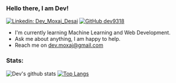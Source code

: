 ### Hello there, I am Dev!

[![Linkedin: Dev_Moxaj_Desai](https://img.shields.io/badge/-DevDesai-blue?style=flat-square&logo=Linkedin&logoColor=white&link=https://www.linkedin.com/in/dev-moxaj-desai/)](https://www.linkedin.com/in/dev-moxaj-desai/)
[![GitHub dev9318](https://img.shields.io/github/followers/dev9318?label=follow&style=social)](https://github.com/dev9318)

- I'm currently learning Machine Learning and Web Development.
- Ask me about anything, I am happy to help.
- Reach me on dev.moxaj@gmail.com

### Stats:   
![Dev's github stats](https://github-readme-stats.vercel.app/api?username=dev9318&show_icons=true&theme=tokyonight)
[![Top Langs](https://github-readme-stats.vercel.app/api/top-langs/?username=dev9318&layout=compact&theme=tokyonight)](https://github.com/dev9318/)

<!--
**dev9318/dev9318** is a ✨ _special_ ✨ repository because its `README.md` (this file) appears on your GitHub profile.

Here are some ideas to get you started:

- 🔭 I’m currently working on ...
- 🌱 I’m currently learning ...
- 👯 I’m looking to collaborate on ...
- 🤔 I’m looking for help with ...
- 💬 Ask me about ...
- 📫 How to reach me: ...
- 😄 Pronouns: ...
- ⚡ Fun fact: ...
-->
